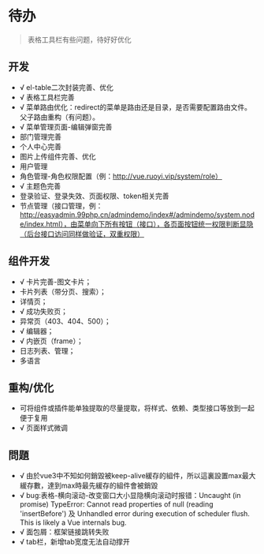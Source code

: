 # 待办

> 表格工具栏有些问题，待好好优化

## 开发
- √ el-table二次封装完善、优化
- √ 表格工具栏完善
- √ 菜单路由优化：redirect的菜单是路由还是目录，是否需要配置路由文件。父子路由重构（有问题）。
- √ 菜单管理页面-编辑弹窗完善
- 部门管理完善
- 个人中心完善
- 图片上传组件完善、优化
- 用户管理
- 角色管理-角色权限配置（例：http://vue.ruoyi.vip/system/role）
- √ 主题色完善
- 登录验证、登录失效、页面权限、token相关完善
- 节点管理（接口管理，例：http://easyadmin.99php.cn/admindemo/index#/admindemo/system.node/index.html），由菜单向下所有按钮（接口），各页面按钮统一权限判断显隐（后台接口访问同样做验证，双重权限）

## 组件开发
- √ 卡片完善-图文卡片；
- 卡片列表（带分页、搜索）；
- 详情页；
- √ 成功失败页；
- 异常页（403、404、500）；
- √ 编辑器；
- √ 内嵌页（frame）；
- 日志列表、管理；
- 多语言

## 重构/优化
- 可将组件或插件能单独提取的尽量提取，将样式、依赖、类型接口等放到一起便于复用
- √ 页面样式微调

## 問題
- √ 由於vue3中不知如何銷毀被keep-alive緩存的組件，所以這裏設置max最大緩存數，達到max時最先緩存的組件會被銷毀
- √ bug:表格-横向滚动-改变窗口大小显隐横向滚动时报错：Uncaught (in promise) TypeError: Cannot read properties of null (reading 'insertBefore') 及 Unhandled error during execution of scheduler flush. This is likely a Vue internals bug. 
- √ 面包屑：框架链接跳转失败
- √ tab栏，新增tab宽度无法自动撑开